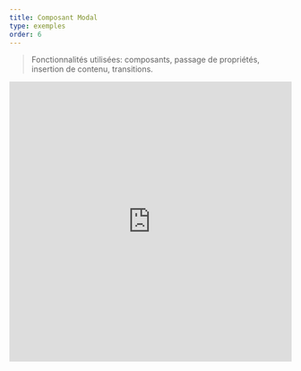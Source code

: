 ```yaml
---
title: Composant Modal
type: exemples
order: 6
---
```


> Fonctionnalités utilisées: composants, passage de propriétés, insertion de contenu, transitions.

<iframe width="100%" height="500" src="https://jsfiddle.net/yyx990803/msx42stu/embedded/result,html,js,css" allowfullscreen="allowfullscreen" frameborder="0"></iframe>
